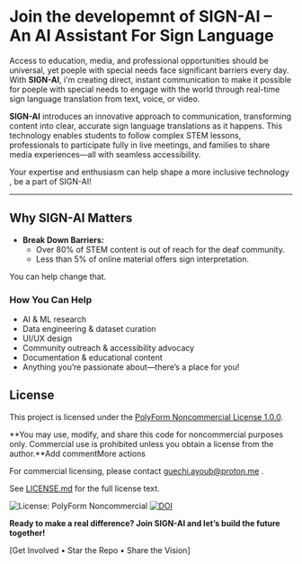 # Join the developemnt of SIGN-AI – An AI Assistant For Sign Language

Access to education, media, and professional opportunities should be universal, yet poeple with special needs face significant barriers every day. With **SIGN-AI**, i'm creating direct, instant communication to make it possible for poeple with special needs to engage with the world through real-time sign language translation from text, voice, or video.

**SIGN-AI** introduces an innovative approach to communication, transforming content into clear, accurate sign language translations as it happens. This technology enables students to follow complex STEM lessons, professionals to participate fully in live meetings, and families to share media experiences—all with seamless accessibility.

Your expertise and enthusiasm can help shape a more inclusive technology , be a part of SIGN-AI!

---

## Why SIGN-AI Matters

- **Break Down Barriers:**  
  - Over 80% of STEM content is out of reach for the deaf community.
  - Less than 5% of online material offers sign interpretation.
    
You can help change that.

### How You Can Help

- AI & ML research
- Data engineering & dataset curation
- UI/UX design
- Community outreach & accessibility advocacy
- Documentation & educational content
- Anything you’re passionate about—there’s a place for you!

## License

This project is licensed under the [PolyForm Noncommercial License 1.0.0](https://polyformproject.org/licenses/noncommercial/1.0.0/).  

**You may use, modify, and share this code for noncommercial purposes only. Commercial use is prohibited unless you obtain a license from the author.**Add commentMore actions

For commercial licensing, please contact guechi.ayoub@proton.me .

See [LICENSE.md](./LICENSE.md) for the full license text.

![License: PolyForm Noncommercial](https://img.shields.io/badge/license-PolyForm%20Noncommercial-blue)
[![DOI](https://zenodo.org/badge/1008002399.svg)](https://doi.org/10.5281/zenodo.15733643)


**Ready to make a real difference? Join SIGN-AI and let’s build the future together!**

[Get Involved • Star the Repo • Share the Vision]
